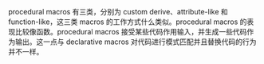 procedural macros 有三类，分别为 custom derive、attribute-like 和 function-like，这三类 macros 的工作方式什么类似。procedural macros 的表现比较像函数。procedural macros 接受某些代码作用输入，并生成一些代码作为输出。这一点与 declarative macros 对代码进行模式匹配并且替换代码的行为并不一样。